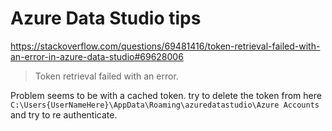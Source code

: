 # Azure Data Studio tips

  https://stackoverflow.com/questions/69481416/token-retrieval-failed-with-an-error-in-azure-data-studio#69628006

> Token retrieval failed with an error. 



Problem seems to be with a cached token. try to delete the token from here `C:\Users{UserNameHere}\AppData\Roaming\azuredatastudio\Azure Accounts` and try to re authenticate.
